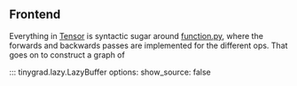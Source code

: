 ## Frontend

Everything in [Tensor](tensor.md) is syntactic sugar around [function.py](function.md), where the forwards and backwards passes are implemented for the different ops. That goes on to construct a graph of

::: tinygrad.lazy.LazyBuffer
    options:
        show_source: false
